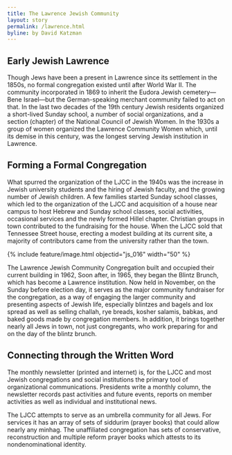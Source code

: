 ```yaml
---
title: The Lawrence Jewish Community
layout: story
permalink: /lawrence.html
byline: by David Katzman
---
```

## Early Jewish Lawrence 
Though Jews have been a present in Lawrence since its settlement in the 1850s, no formal congregation existed until after World War II.  The community incorporated in 1869 to inherit the Eudora Jewish cemetery—Bene Israel—but the German-speaking merchant community failed to act on that.  In the last two decades of the 19th century Jewish residents organized a short-lived Sunday school, a number of social organizations, and a section (chapter) of the National Council of Jewish Women. In the 1930s a group of women organized the Lawrence Community Women which, until its demise in this century, was the longest serving Jewish institution in Lawrence.

## Forming a Formal Congregation
What spurred the organization of the LJCC in the 1940s was the increase in Jewish university students and the hiring of Jewish faculty, and the growing number of Jewish children. A few families started Sunday school classes, which led to the organization of the LJCC and acquisition of a house near campus to host Hebrew and Sunday school classes, social activities, occasional services and the newly formed Hillel chapter. Christian groups in town contributed to the fundraising for the house. When the LJCC sold that Tennessee Street house, erecting a modest building at its current site, a majority of contributors came from the university rather than the town. 

{% include feature/image.html objectid="js_016" width="50" %}

The Lawrence Jewish Community Congregation built and occupied their current building in 1962,  Soon after, in 1965, they began the Blintz Brunch, which has become a Lawrence institution. Now held in November, on the Sunday before election day, it serves as the major community fundraiser for the congregation, as a way of engaging the larger community and presenting aspects of Jewish life, especially blintzes and bagels and lox spread as well as selling challah, rye breads, kosher salamis, babkas, and baked goods made by congregation members. In addition, it brings together nearly all Jews in town, not just congregants, who work preparing for and on the day of the blintz brunch. 

## Connecting through the Written Word
The monthly newsletter (printed and internet) is, for the LJCC and most Jewish congregations and social institutions the primary tool of organizational communications. Presidents write a monthly column, the newsletter records past activities and future events, reports on member activities as well as individual and institutional news.

The LJCC attempts to serve as an umbrella community for all Jews. For services it has an array of sets of siddurim (prayer books) that could allow nearly any minhag. The unaffiliated congregation has sets of conservative, reconstruction and multiple reform prayer books which attests to its nondenominational identity.